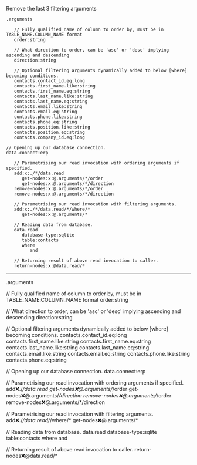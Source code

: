 Remove the last 3 filtering arguments

```hyperlambda
.arguments

   // Fully qualified name of column to order by, must be in TABLE_NAME.COLUMN_NAME format
   order:string

   // What direction to order, can be 'asc' or 'desc' implying ascending and descending
   direction:string

   // Optional filtering arguments dynamically added to below [where] becoming conditions.
   contacts.contact_id.eq:long
   contacts.first_name.like:string
   contacts.first_name.eq:string
   contacts.last_name.like:string
   contacts.last_name.eq:string
   contacts.email.like:string
   contacts.email.eq:string
   contacts.phone.like:string
   contacts.phone.eq:string
   contacts.position.like:string
   contacts.position.eq:string
   contacts.company_id.eq:long

// Opening up our database connection.
data.connect:erp

   // Parametrising our read invocation with ordering arguments if specified.
   add:x:./*/data.read
      get-nodes:x:@.arguments/*/order
      get-nodes:x:@.arguments/*/direction
   remove-nodes:x:@.arguments/*/order
   remove-nodes:x:@.arguments/*/direction

   // Parametrising our read invocation with filtering arguments.
   add:x:./*/data.read/*/where/*
      get-nodes:x:@.arguments/*

   // Reading data from database.
   data.read
      database-type:sqlite
      table:contacts
      where
         and

   // Returning result of above read invocation to caller.
   return-nodes:x:@data.read/*
```
---
.arguments

   // Fully qualified name of column to order by, must be in TABLE_NAME.COLUMN_NAME format
   order:string

   // What direction to order, can be 'asc' or 'desc' implying ascending and descending
   direction:string

   // Optional filtering arguments dynamically added to below [where] becoming conditions.
   contacts.contact_id.eq:long
   contacts.first_name.like:string
   contacts.first_name.eq:string
   contacts.last_name.like:string
   contacts.last_name.eq:string
   contacts.email.like:string
   contacts.email.eq:string
   contacts.phone.like:string
   contacts.phone.eq:string

// Opening up our database connection.
data.connect:erp

   // Parametrising our read invocation with ordering arguments if specified.
   add:x:./*/data.read
      get-nodes:x:@.arguments/*/order
      get-nodes:x:@.arguments/*/direction
   remove-nodes:x:@.arguments/*/order
   remove-nodes:x:@.arguments/*/direction

   // Parametrising our read invocation with filtering arguments.
   add:x:./*/data.read/*/where/*
      get-nodes:x:@.arguments/*

   // Reading data from database.
   data.read
      database-type:sqlite
      table:contacts
      where
         and

   // Returning result of above read invocation to caller.
   return-nodes:x:@data.read/*
